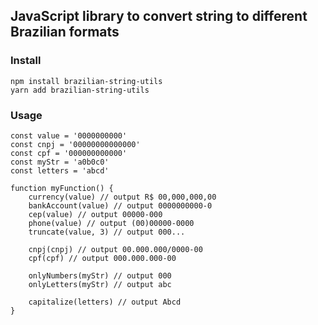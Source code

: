 ## JavaScript library to convert string to different Brazilian formats

### Install

`npm install brazilian-string-utils` <br />
`yarn add brazilian-string-utils`

### Usage

    const value = '0000000000'
    const cnpj = '00000000000000'
    const cpf = '000000000000'
    const myStr = 'a0b0c0'
    const letters = 'abcd'

    function myFunction() {
        currency(value) // output R$ 00,000,000,00
        bankAccount(value) // output 0000000000-0
        cep(value) // output 00000-000
        phone(value) // output (00)00000-0000
        truncate(value, 3) // output 000...

        cnpj(cnpj) // output 00.000.000/0000-00
        cpf(cpf) // output 000.000.000-00

        onlyNumbers(myStr) // output 000
        onlyLetters(myStr) // output abc

        capitalize(letters) // output Abcd
    }
